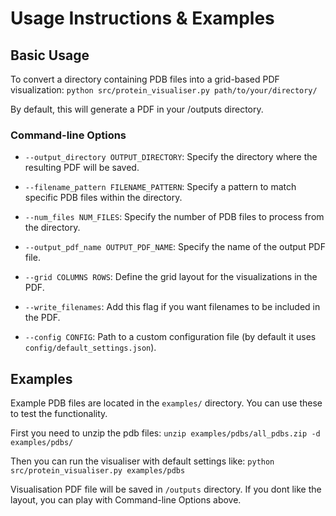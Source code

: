 # Usage Instructions & Examples

## Basic Usage

To convert a directory containing PDB files into a grid-based PDF visualization:
    ```
    python src/protein_visualiser.py path/to/your/directory/
    ```

By default, this will generate a PDF in your /outputs directory. 

### Command-line Options

- `--output_directory OUTPUT_DIRECTORY`: Specify the directory where the resulting PDF will be saved.
  
- `--filename_pattern FILENAME_PATTERN`: Specify a pattern to match specific PDB files within the directory.

- `--num_files NUM_FILES`: Specify the number of PDB files to process from the directory.

- `--output_pdf_name OUTPUT_PDF_NAME`: Specify the name of the output PDF file.

- `--grid COLUMNS ROWS`: Define the grid layout for the visualizations in the PDF.

- `--write_filenames`: Add this flag if you want filenames to be included in the PDF.

- `--config CONFIG`: Path to a custom configuration file (by default it uses `config/default_settings.json`).

## Examples

Example PDB files are located in the `examples/` directory. You can use these to test the functionality.

First you need to unzip the pdb files:
    ```
    unzip examples/pdbs/all_pdbs.zip -d examples/pdbs/
    ```

Then you can run the visualiser with default settings like:
    ```
    python src/protein_visualiser.py examples/pdbs
    ```

Visualisation PDF file will be saved in `/outputs` directory. If you dont like the layout, you can play with Command-line Options above.